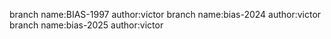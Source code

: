 branch name:BIAS-1997
author:victor
branch name:bias-2024
author:victor
branch name:bias-2025
author:victor